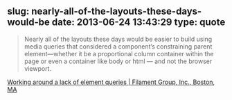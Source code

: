 slug: nearly-all-of-the-layouts-these-days-would-be
date: 2013-06-24 13:43:29
type: quote
---

> Nearly all of the layouts these days would be easier to build using media queries that considered a component’s constraining parent element—whether it be a proportional column container within the page or even a container like body or html — and not the browser viewport.

[Working around a lack of element queries | Filament Group, Inc., Boston, MA](http://filamentgroup.com/lab/element_query_workarounds/)
